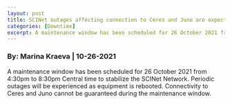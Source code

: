 ```yaml
---
layout: post
title: SCINet outages affecting connection to Ceres and Juno are expected on Tuesday, October 26, 2021
categories: [Downtime]
excerpt: A maintenance window has been scheduled for 26 October 2021 from 4:30pm to 8:30pm CT.
---
```

### By: Marina Kraeva  |  10-26-2021 

A maintenance window has been scheduled for 26 October 2021 from 4:30pm to 8:30pm Central time to stabilize the SCINet Network. 
Periodic outages will be experienced as equipment is rebooted. Connectivity to Ceres and Juno cannot be guaranteed during the maintenance window.
